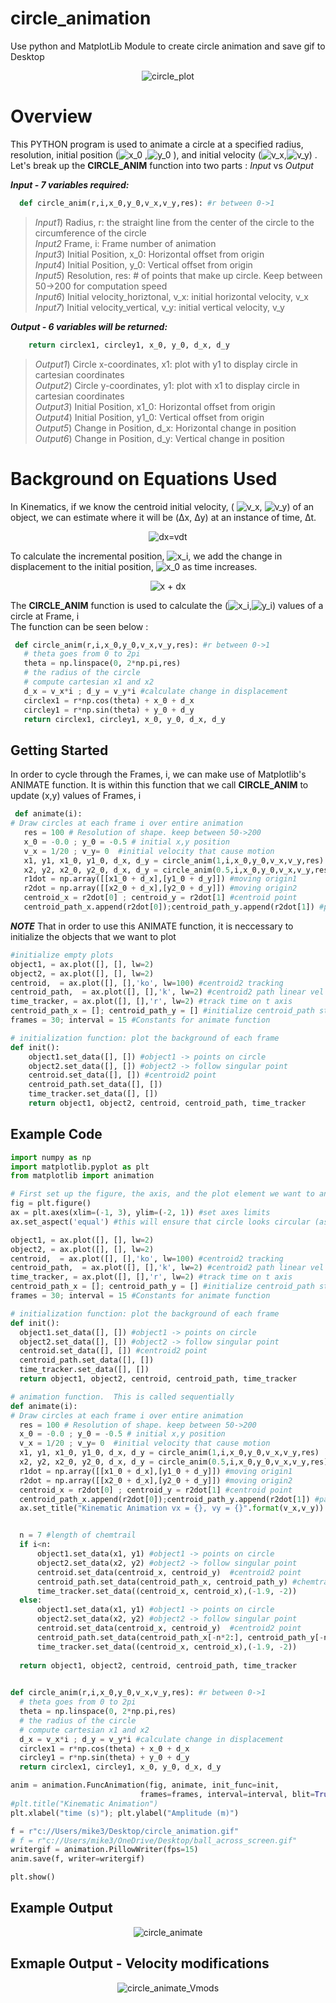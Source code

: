 # circle_animation
Use python and MatplotLib Module to create circle animation and save gif to Desktop

<p align="center"><img src="https://github.com/SceneDuGreene/circle_animation/blob/main/circle_animation.gif" title="circle_plot"> </p>

# Overview
This PYTHON program is used to animate a circle at a specified radius, resolution, initial position (<img src="https://latex.codecogs.com/svg.image?x_0" title = "x_0"> ,<img src="https://latex.codecogs.com/svg.image?y_0" title = "y_0"> ), and initial velocity (<img src="https://latex.codecogs.com/svg.image?v_x" title = "v_x">,<img src="https://latex.codecogs.com/svg.image?v_y" title = "v_y">) . <br />
Let's break up the **CIRCLE_ANIM** function into two parts : *Input* vs *Output*

***Input - 7 variables required:***
```Python
  def circle_anim(r,i,x_0,y_0,v_x,v_y,res): #r between 0->1
```

>*Input1*) Radius, r: the straight line from the center of the circle to the circumference of the circle <br />
>*Input2* Frame, i: Frame number of animation  <br />
>*Input3*) Initial Position, x_0: Horizontal offset from origin  <br />
>*Input4*) Initial Position, y_0: Vertical offset from origin  <br />
>*Input5*) Resolution, res: # of points that make up circle. Keep between 50->200 for computation speed  <br />
>*Input6*) Initial velocity_horiztonal, v_x: initial horizontal velocity, v_x   <br />
>*Input7*) Initial velocity_vertical, v_y: initial vertical velocity, v_y    <br />

***Output - 6 variables will be returned:***
```Python
    return circlex1, circley1, x_0, y_0, d_x, d_y 
```
>*Output1*) Circle x-coordinates, x1: plot with y1 to display circle in cartesian coordinates  <br />
>*Output2*) Circle y-coordinates, y1: plot with x1 to display circle in cartesian coordinates <br />
>*Output3*) Initial Position, x1_0: Horizontal offset from origin <br />
>*Output4*) Initial Position, y1_0: Vertical offset from origin <br />
>*Output5*) Change in Position, d_x: Horizontal change in position<br />
>*Output6*) Change in Position, d_y: Vertical change in position <br />

 # Background on Equations Used
 In Kinematics, if we know the centroid initial velocity, ( <img src="https://latex.codecogs.com/svg.image?v_x" title = "v_x">, <img src="https://latex.codecogs.com/svg.image?v_y" title = "v_y">) of an object, we can estimate
 where it will be (Δx, Δy) at an instance of time, Δt.
 <p align="center"> <img src= "https://latex.codecogs.com/svg.image?\Delta&space;x=v&space;\Delta&space;t&space;&space;" title = "dx=vdt" </p> <br />
 <p align="left"> To calculate the incremental position, <img src="https://latex.codecogs.com/svg.image?x_i" title = "x_i">, we add the change in displacement to the initial position,  <img src="https://latex.codecogs.com/svg.image?x_0" title = "x_0"> as time increases. </p>
 <p align="center"> <img src= "https://latex.codecogs.com/svg.image?x_i&space;=&space;x_o&space;&plus;&space;\Delta&space;x" title = "x + dx" </p>
  
The **CIRCLE_ANIM** function is used to calculate the (<img src="https://latex.codecogs.com/svg.image?x_i" title = "x_i">,<img src="https://latex.codecogs.com/svg.image?y_i" title = "y_i">) values of a circle at Frame, i <br />
The function can be seen below
  :
 ```Python
  def circle_anim(r,i,x_0,y_0,v_x,v_y,res): #r between 0->1
    # theta goes from 0 to 2pi
    theta = np.linspace(0, 2*np.pi,res) 
    # the radius of the circle
    # compute cartesian x1 and x2
    d_x = v_x*i ; d_y = v_y*i #calculate change in displacement
    circlex1 = r*np.cos(theta) + x_0 + d_x 
    circley1 = r*np.sin(theta) + y_0 + d_y
    return circlex1, circley1, x_0, y_0, d_x, d_y

  ```
  
## Getting Started
  In order to cycle through the Frames, i, we can make use of Matplotlib's ANIMATE function.
  It is within this function that we call **CIRCLE_ANIM** to update (x,y) values of Frames, i
 ```Python
  def animate(i):
# Draw circles at each frame i over entire animation
    res = 100 # Resolution of shape. keep between 50->200
    x_0 = -0.0 ; y_0 = -0.5 # initial x,y position
    v_x = 1/20 ; v_y= 0  #initial velocity that cause motion
    x1, y1, x1_0, y1_0, d_x, d_y = circle_anim(1,i,x_0,y_0,v_x,v_y,res)  #r between 0->1
    x2, y2, x2_0, y2_0, d_x, d_y = circle_anim(0.5,i,x_0,y_0,v_x,v_y,res) #r between 0->1
    r1dot = np.array([[x1_0 + d_x],[y1_0 + d_y]]) #moving origin1
    r2dot = np.array([[x2_0 + d_x],[y2_0 + d_y]]) #moving origin2
    centroid_x = r2dot[0] ; centroid_y = r2dot[1] #centroid point
    centroid_path_x.append(r2dot[0]);centroid_path_y.append(r2dot[1]) #path 
  ```
   ***NOTE*** That in order to use this ANIMATE function, it is neccessary to initialize the objects that we want to plot
  ```Python
  #initialize empty plots
  object1, = ax.plot([], [], lw=2)
  object2, = ax.plot([], [], lw=2)
  centroid,  = ax.plot([], [],'ko', lw=100) #centroid2 tracking
  centroid_path,  = ax.plot([], [],'k', lw=2) #centroid2 path linear vel
  time_tracker, = ax.plot([], [],'r', lw=2) #track time on t axis
  centroid_path_x = []; centroid_path_y = [] #initialize centroid_path storage
  frames = 30; interval = 15 #Constants for animate function

  # initialization function: plot the background of each frame
  def init():
      object1.set_data([], []) #object1 -> points on circle
      object2.set_data([], []) #object2 -> follow singular point
      centroid.set_data([], []) #centroid2 point
      centroid_path.set_data([], []) 
      time_tracker.set_data([], []) 
      return object1, object2, centroid, centroid_path, time_tracker

  ```
  
  ## Example Code
  ```Python
import numpy as np
import matplotlib.pyplot as plt 
from matplotlib import animation

# First set up the figure, the axis, and the plot element we want to animate
fig = plt.figure()
ax = plt.axes(xlim=(-1, 3), ylim=(-2, 1)) #set axes limits
ax.set_aspect('equal') #this will ensure that circle looks circular (as opposed to elliptical)

object1, = ax.plot([], [], lw=2)
object2, = ax.plot([], [], lw=2)
centroid,  = ax.plot([], [],'ko', lw=100) #centroid2 tracking
centroid_path,  = ax.plot([], [],'k', lw=2) #centroid2 path linear vel
time_tracker, = ax.plot([], [],'r', lw=2) #track time on t axis
centroid_path_x = []; centroid_path_y = [] #initialize centroid_path storage
frames = 30; interval = 15 #Constants for animate function

# initialization function: plot the background of each frame
def init():
    object1.set_data([], []) #object1 -> points on circle
    object2.set_data([], []) #object2 -> follow singular point
    centroid.set_data([], []) #centroid2 point
    centroid_path.set_data([], []) 
    time_tracker.set_data([], []) 
    return object1, object2, centroid, centroid_path, time_tracker

# animation function.  This is called sequentially
def animate(i):
# Draw circles at each frame i over entire animation
    res = 100 # Resolution of shape. keep between 50->200
    x_0 = -0.0 ; y_0 = -0.5 # initial x,y position
    v_x = 1/20 ; v_y= 0  #initial velocity that cause motion
    x1, y1, x1_0, y1_0, d_x, d_y = circle_anim(1,i,x_0,y_0,v_x,v_y,res)  #r between 0->1
    x2, y2, x2_0, y2_0, d_x, d_y = circle_anim(0.5,i,x_0,y_0,v_x,v_y,res) #r between 0->1
    r1dot = np.array([[x1_0 + d_x],[y1_0 + d_y]]) #moving origin1
    r2dot = np.array([[x2_0 + d_x],[y2_0 + d_y]]) #moving origin2
    centroid_x = r2dot[0] ; centroid_y = r2dot[1] #centroid point
    centroid_path_x.append(r2dot[0]);centroid_path_y.append(r2dot[1]) #path 
    ax.set_title("Kinematic Animation vx = {}, vy = {}".format(v_x,v_y))


    n = 7 #length of chemtrail
    if i<n:
        object1.set_data(x1, y1) #object1 -> points on circle
        object2.set_data(x2, y2) #object2 -> follow singular point
        centroid.set_data(centroid_x, centroid_y)  #centroid2 point
        centroid_path.set_data(centroid_path_x, centroid_path_y) #chemtrails
        time_tracker.set_data((centroid_x, centroid_x),(-1.9, -2))
    else:
        object1.set_data(x1, y1) #object1 -> points on circle
        object2.set_data(x2, y2) #object2 -> follow singular point
        centroid.set_data(centroid_x, centroid_y)  #centroid2 point
        centroid_path.set_data(centroid_path_x[-n*2:], centroid_path_y[-n*2:]) #chemtrails
        time_tracker.set_data((centroid_x, centroid_x),(-1.9, -2))
    
    return object1, object2, centroid, centroid_path, time_tracker

    
def circle_anim(r,i,x_0,y_0,v_x,v_y,res): #r between 0->1
    # theta goes from 0 to 2pi
    theta = np.linspace(0, 2*np.pi,res) 
    # the radius of the circle
    # compute cartesian x1 and x2
    d_x = v_x*i ; d_y = v_y*i #calculate change in displacement
    circlex1 = r*np.cos(theta) + x_0 + d_x 
    circley1 = r*np.sin(theta) + y_0 + d_y
    return circlex1, circley1, x_0, y_0, d_x, d_y

anim = animation.FuncAnimation(fig, animate, init_func=init,
                               frames=frames, interval=interval, blit=True)
#plt.title("Kinematic Animation")
plt.xlabel("time (s)"); plt.ylabel("Amplitude (m)")

f = r"c://Users/mike3/Desktop/circle_animation.gif"
# f = r"c://Users/mike3/OneDrive/Desktop/ball_across_screen.gif"
writergif = animation.PillowWriter(fps=15)
anim.save(f, writer=writergif)

plt.show()
  ```
## Example Output
  <p align="center"><img src="https://github.com/SceneDuGreene/circle_animation/blob/main/circle_animation.gif" title="circle_animate"> </p>

  ## Exmaple Output - Velocity modifications
  <p align="center"><img src="https://github.com/SceneDuGreene/circle_animation/blob/main/EXAMPLE_MODIFICATIONS_circle_animation.gif" title="circle_animate_Vmods"></p>
